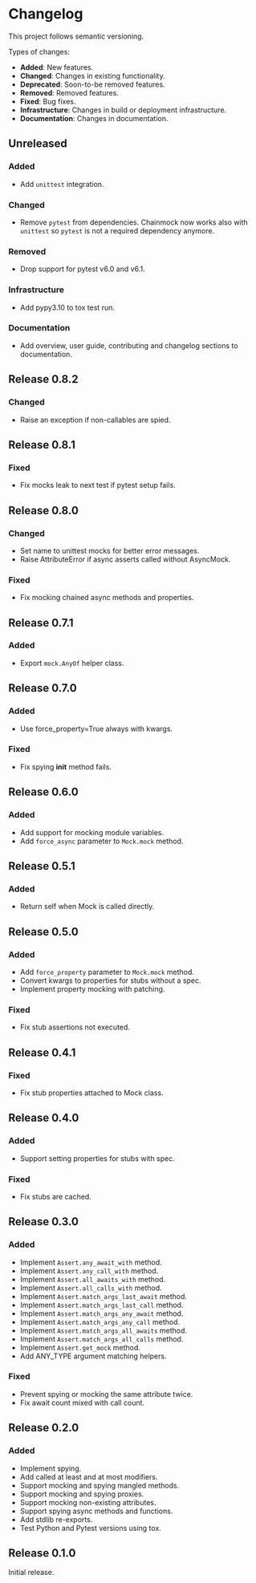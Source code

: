 # Changelog

This project follows semantic versioning.

Types of changes:

- **Added**: New features.
- **Changed**: Changes in existing functionality.
- **Deprecated**: Soon-to-be removed features.
- **Removed**: Removed features.
- **Fixed**: Bug fixes.
- **Infrastructure**: Changes in build or deployment infrastructure.
- **Documentation**: Changes in documentation.

## Unreleased

### Added

- Add `unittest` integration.

### Changed

- Remove `pytest` from dependencies. Chainmock now works also with `unittest`
  so `pytest` is not a required dependency anymore.

### Removed

- Drop support for pytest v6.0 and v6.1.

### Infrastructure

- Add pypy3.10 to tox test run.

### Documentation

- Add overview, user guide, contributing and changelog sections to documentation.

## Release 0.8.2

### Changed

- Raise an exception if non-callables are spied.

## Release 0.8.1

### Fixed

- Fix mocks leak to next test if pytest setup fails.

## Release 0.8.0

### Changed

- Set name to unittest mocks for better error messages.
- Raise AttributeError if async asserts called without AsyncMock.

### Fixed

- Fix mocking chained async methods and properties.

## Release 0.7.1

### Added

- Export `mock.AnyOf` helper class.

## Release 0.7.0

### Added

- Use force_property=True always with kwargs.

### Fixed

- Fix spying **init** method fails.

## Release 0.6.0

### Added

- Add support for mocking module variables.
- Add `force_async` parameter to `Mock.mock` method.

## Release 0.5.1

### Added

- Return self when Mock is called directly.

## Release 0.5.0

### Added

- Add `force_property` parameter to `Mock.mock` method.
- Convert kwargs to properties for stubs without a spec.
- Implement property mocking with patching.

### Fixed

- Fix stub assertions not executed.

## Release 0.4.1

### Fixed

- Fix stub properties attached to Mock class.

## Release 0.4.0

### Added

- Support setting properties for stubs with spec.

### Fixed

- Fix stubs are cached.

## Release 0.3.0

### Added

- Implement `Assert.any_await_with` method.
- Implement `Assert.any_call_with` method.
- Implement `Assert.all_awaits_with` method.
- Implement `Assert.all_calls_with` method.
- Implement `Assert.match_args_last_await` method.
- Implement `Assert.match_args_last_call` method.
- Implement `Assert.match_args_any_await` method.
- Implement `Assert.match_args_any_call` method.
- Implement `Assert.match_args_all_awaits` method.
- Implement `Assert.match_args_all_calls` method.
- Implement `Assert.get_mock` method.
- Add ANY_TYPE argument matching helpers.

### Fixed

- Prevent spying or mocking the same attribute twice.
- Fix await count mixed with call count.

## Release 0.2.0

### Added

- Implement spying.
- Add called at least and at most modifiers.
- Support mocking and spying mangled methods.
- Support mocking and spying proxies.
- Support mocking non-existing attributes.
- Support spying async methods and functions.
- Add stdlib re-exports.
- Test Python and Pytest versions using tox.

## Release 0.1.0

Initial release.
